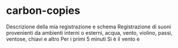 # carbon-copies
Descrizione della mia registrazione e schema
Registrazione di suoni provenienti da ambienti interni o esterni, acqua, vento, violino, passi, ventose, chiavi e altro
Per i primi 5 minuti Si è il vento e 
